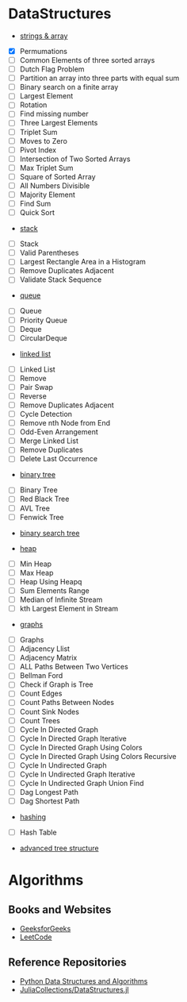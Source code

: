 # DataStructures

* [strings & array]()
- [x] Permumations
- [ ] Common Elements of three sorted arrays
- [ ] Dutch Flag Problem
- [ ] Partition an array into three parts with equal sum
- [ ] Binary search on a finite array
- [ ] Largest Element
- [ ] Rotation
- [ ] Find missing number
- [ ] Three Largest Elements
- [ ] Triplet Sum
- [ ] Moves to Zero
- [ ] Pivot Index
- [ ] Intersection of Two Sorted Arrays
- [ ] Max Triplet Sum
- [ ] Square of Sorted Array
- [ ] All Numbers Divisible
- [ ] Majority Element
- [ ] Find Sum
- [ ] Quick Sort

* [stack]()
- [ ] Stack
- [ ] Valid Parentheses
- [ ] Largest Rectangle Area in a Histogram
- [ ] Remove Duplicates Adjacent
- [ ] Validate Stack Sequence

* [queue]()
- [ ] Queue
- [ ] Priority Queue
- [ ] Deque
- [ ] CircularDeque

* [linked list]()
- [ ] Linked List
- [ ] Remove
- [ ] Pair Swap
- [ ] Reverse
- [ ] Remove Duplicates Adjacent
- [ ] Cycle Detection
- [ ] Remove nth Node from End
- [ ] Odd-Even Arrangement
- [ ] Merge Linked List
- [ ] Remove Duplicates
- [ ] Delete Last Occurrence

* [binary tree]()
- [ ] Binary Tree
- [ ] Red Black Tree
- [ ] AVL Tree
- [ ] Fenwick Tree

* [binary search tree]()

* [heap]()
- [ ] Min Heap
- [ ] Max Heap
- [ ] Heap Using Heapq
- [ ] Sum Elements Range
- [ ] Median of Infinite Stream
- [ ] kth Largest Element in Stream

* [graphs]()
- [ ] Graphs
- [ ] Adjacency Llist
- [ ] Adjacency Matrix
- [ ] ALL Paths Between Two Vertices 
- [ ] Bellman Ford
- [ ] Check if Graph is Tree
- [ ] Count Edges
- [ ] Count Paths Between Nodes
- [ ] Count Sink Nodes
- [ ] Count Trees
- [ ] Cycle In Directed Graph
- [ ] Cycle In Directed Graph Iterative
- [ ] Cycle In Directed Graph Using Colors
- [ ] Cycle In Directed Graph Using Colors Recursive
- [ ] Cycle In Undirected Graph
- [ ] Cycle In Undirected Graph Iterative
- [ ] Cycle In Undirected Graph Union Find
- [ ] Dag Longest Path
- [ ] Dag Shortest Path

* [hashing]()
- [ ] Hash Table

* [advanced tree structure]()

# Algorithms


## Books and Websites
* [GeeksforGeeks](https://www.geeksforgeeks.org/data-structures/?ref=shm)
* [LeetCode](https://leetcode.com/problemset/all/)


## Reference Repositories

* [Python Data Structures and Algorithms](https://github.com/prabhupant/python-ds)
* [JuliaCollections/DataStructures.jl](https://github.com/JuliaCollections/DataStructures.jl) 




